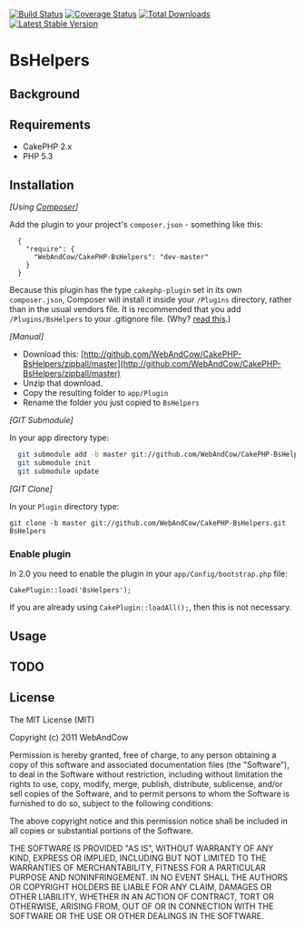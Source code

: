 [![Build Status](https://travis-ci.org/WebAndCow/CakePHP-BsHelpers.png?branch=master)](https://travis-ci.org/WebAndCow/CakePHP-BsHelpers) [![Coverage Status](https://coveralls.io/repos/WebAndCow/CakePHP-BsHelpers/badge.png?branch=master)](https://coveralls.io/r/WebAndCow/CakePHP-BsHelpers?branch=master) [![Total Downloads](https://poser.pugx.org/WebAndCow/CakePHP-BsHelpers/d/total.png)](https://packagist.org/packages/WebAndCow/CakePHP-BsHelpers) [![Latest Stable Version](https://poser.pugx.org/WebAndCow/CakePHP-BsHelpers/v/stable.png)](https://packagist.org/packages/WebAndCow/CakePHP-BsHelpers)

# BsHelpers

## Background

## Requirements

* CakePHP 2.x
* PHP 5.3

## Installation

_[Using [Composer](http://getcomposer.org/)]_

Add the plugin to your project's `composer.json` - something like this:

```composer
  {
    "require": {
      "WebAndCow/CakePHP-BsHelpers": "dev-master"
    }
  }
```

Because this plugin has the type `cakephp-plugin` set in its own `composer.json`, Composer will install it inside your `/Plugins` directory, rather than in the usual vendors file. It is recommended that you add `/Plugins/BsHelpers` to your .gitignore file. (Why? [read this](http://getcomposer.org/doc/faqs/should-i-commit-the-dependencies-in-my-vendor-directory.md).)

_[Manual]_

* Download this: [http://github.com/WebAndCow/CakePHP-BsHelpers/zipball/master](http://github.com/WebAndCow/CakePHP-BsHelpers/zipball/master)
* Unzip that download.
* Copy the resulting folder to `app/Plugin`
* Rename the folder you just copied to `BsHelpers`

_[GIT Submodule]_

In your app directory type:

```bash
  git submodule add -b master git://github.com/WebAndCow/CakePHP-BsHelpers.git Plugin/BsHelpers
  git submodule init
  git submodule update
```

_[GIT Clone]_

In your `Plugin` directory type:

    git clone -b master git://github.com/WebAndCow/CakePHP-BsHelpers.git BsHelpers

### Enable plugin

In 2.0 you need to enable the plugin in your `app/Config/bootstrap.php` file:

    CakePlugin::load('BsHelpers');

If you are already using `CakePlugin::loadAll();`, then this is not necessary.

## Usage

## TODO

## License

The MIT License (MIT)

Copyright (c) 2011 WebAndCow

Permission is hereby granted, free of charge, to any person obtaining a copy
of this software and associated documentation files (the "Software"), to deal
in the Software without restriction, including without limitation the rights
to use, copy, modify, merge, publish, distribute, sublicense, and/or sell
copies of the Software, and to permit persons to whom the Software is
furnished to do so, subject to the following conditions:

The above copyright notice and this permission notice shall be included in
all copies or substantial portions of the Software.

THE SOFTWARE IS PROVIDED "AS IS", WITHOUT WARRANTY OF ANY KIND, EXPRESS OR
IMPLIED, INCLUDING BUT NOT LIMITED TO THE WARRANTIES OF MERCHANTABILITY,
FITNESS FOR A PARTICULAR PURPOSE AND NONINFRINGEMENT. IN NO EVENT SHALL THE
AUTHORS OR COPYRIGHT HOLDERS BE LIABLE FOR ANY CLAIM, DAMAGES OR OTHER
LIABILITY, WHETHER IN AN ACTION OF CONTRACT, TORT OR OTHERWISE, ARISING FROM,
OUT OF OR IN CONNECTION WITH THE SOFTWARE OR THE USE OR OTHER DEALINGS IN
THE SOFTWARE.
